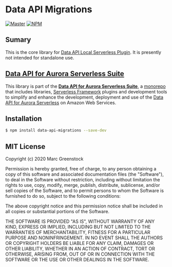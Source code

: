 # Data API Migrations

[![Master](https://github.com/caspiandb/data-api-suite/workflows/master/badge.svg)](https://github.com/caspiandb/data-api-suite/actions) [![NPM](https://img.shields.io/npm/v/@caspiandb/data-api-migrations)](https://www.npmjs.com/package/@caspiandb/data-api-migrations)

## Sumary

This is the core library for [Data API Local Serverless Plugin](https://github.com/caspiandb/data-api-suite/tree/master/packages/data-api-migrations-serverless). It is presently not intended for standalone use.

## [Data API for Aurora Serverless Suite](https://github.com/caspiandb/data-api-suite#readme)

This library is part of the **[Data API for Aurora Serverless Suite](https://github.com/caspiandb/data-api-suite#readme)**, a [monorepo](https://en.wikipedia.org/wiki/Monorepo) that includes libraries, [Serverless Framework](https://serverless.com/) plugins and development tools to simplify and enhance the development, deployment and use of the [Data API for Aurora Serverless](https://aws.amazon.com/blogs/aws/new-data-api-for-amazon-aurora-serverless/) on Amazon Web Services.

## Installation

```sh
$ npm install data-api-migrations --save-dev
```

## MIT License

Copyright (c) 2020 Marc Greenstock

Permission is hereby granted, free of charge, to any person obtaining a copy
of this software and associated documentation files (the "Software"), to deal
in the Software without restriction, including without limitation the rights
to use, copy, modify, merge, publish, distribute, sublicense, and/or sell
copies of the Software, and to permit persons to whom the Software is
furnished to do so, subject to the following conditions:

The above copyright notice and this permission notice shall be included in all
copies or substantial portions of the Software.

THE SOFTWARE IS PROVIDED "AS IS", WITHOUT WARRANTY OF ANY KIND, EXPRESS OR
IMPLIED, INCLUDING BUT NOT LIMITED TO THE WARRANTIES OF MERCHANTABILITY,
FITNESS FOR A PARTICULAR PURPOSE AND NONINFRINGEMENT. IN NO EVENT SHALL THE
AUTHORS OR COPYRIGHT HOLDERS BE LIABLE FOR ANY CLAIM, DAMAGES OR OTHER
LIABILITY, WHETHER IN AN ACTION OF CONTRACT, TORT OR OTHERWISE, ARISING FROM,
OUT OF OR IN CONNECTION WITH THE SOFTWARE OR THE USE OR OTHER DEALINGS IN THE
SOFTWARE.
